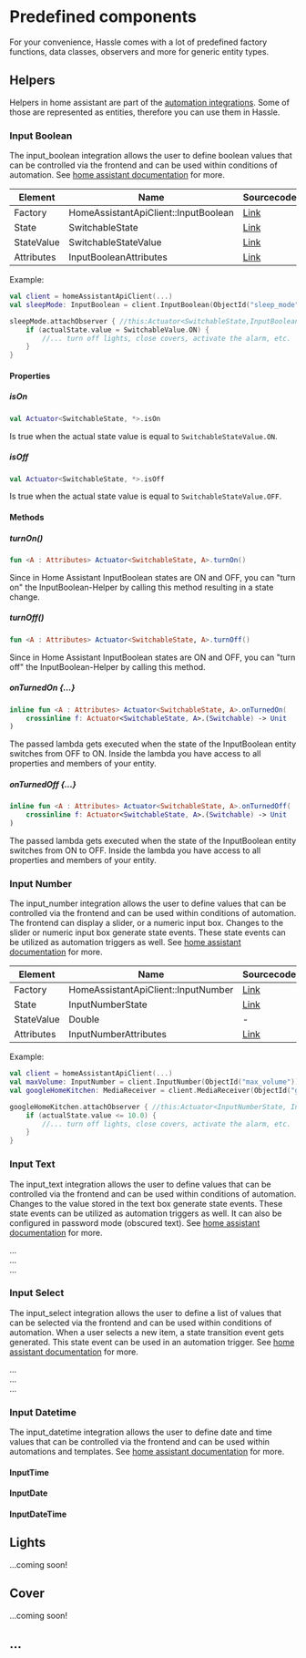 # Predefined components

For your convenience, Hassle comes with a lot of predefined factory functions, data classes, observers and more for
generic entity types.

## Helpers

Helpers in home assistant are part of the [automation integrations](https://www.home-assistant.io/integrations/#automation).
Some of those are represented as entities, therefore you can use them in Hassle.

### Input Boolean

The input_boolean integration allows the user to define boolean values that can be controlled via the frontend and can be 
used within conditions of automation. See [home assistant documentation](https://www.home-assistant.io/integrations/input_boolean/) for more.

| Element    | Name | Sourcecode | KDocs |
|------------|------|------------|-------|
| Factory    | HomeAssistantApiClient::InputBoolean   |  [Link](../src/commonMain/kotlin/com/codellyrandom/hassle/extending/entities/actuators/inputs/InputBoolean.kt) | [Link](https://efirestone.github.io/hassle/hassle/com.codellyrandom.hassle.extending.actuators/-input-boolean.html)      |
| State      | SwitchableState     |  [Link](../src/commonMain/kotlin/com/codellyrandom/hassle/extending/entities/SwitchableEntityComponents.kt) | [Link](https://efirestone.github.io/hassle/hassle/com.codellyrandom.hassle.extending/-switchable-state/index.html)      |
| StateValue | SwitchableStateValue | [Link](../src/commonMain/kotlin/com/codellyrandom/hassle/extending/entities/SwitchableEntityComponents.kt) | [Link](https://efirestone.github.io/hassle/hassle/com.codellyrandom.hassle.extending/-switchable-value/index.html)      |
| Attributes | InputBooleanAttributes    |  [Link](../src/commonMain/kotlin/com/codellyrandom/hassle/extending/entities/actuators/inputs/InputBoolean.kt) | [Link](https://efirestone.github.io/hassle/hassle/com.codellyrandom.hassle.extending/-input-boolean-attributes/index.html)      |

Example:

```kotlin
val client = homeAssistantApiClient(...)
val sleepMode: InputBoolean = client.InputBoolean(ObjectId("sleep_mode"))

sleepMode.attachObserver { //this:Actuator<SwitchableState,InputBooleanAttributes>
    if (actualState.value = SwitchableValue.ON) {
        //... turn off lights, close covers, activate the alarm, etc.
    }
}
```

#### Properties

##### isOn

```kotlin 
val Actuator<SwitchableState, *>.isOn
```

Is true when the actual state value is equal to `SwitchableStateValue.ON`.

##### isOff

```kotlin 
val Actuator<SwitchableState, *>.isOff
```

Is true when the actual state value is equal to `SwitchableStateValue.OFF`.

#### Methods

##### turnOn()

```kotlin
fun <A : Attributes> Actuator<SwitchableState, A>.turnOn() 
```

Since in Home Assistant InputBoolean states are ON and OFF, you can "turn on" the InputBoolean-Helper by calling this method resulting in
a state change.

##### turnOff()

```kotlin
fun <A : Attributes> Actuator<SwitchableState, A>.turnOff() 
```

Since in Home Assistant InputBoolean states are ON and OFF, you can "turn off" the InputBoolean-Helper by calling this method.

##### onTurnedOn {...}

```kotlin 
inline fun <A : Attributes> Actuator<SwitchableState, A>.onTurnedOn(
    crossinline f: Actuator<SwitchableState, A>.(Switchable) -> Unit
)
```

The passed lambda gets executed when the state of the InputBoolean entity switches from OFF to ON.
Inside the lambda you have access to all properties and members of your entity. 

##### onTurnedOff {...}

```kotlin 
inline fun <A : Attributes> Actuator<SwitchableState, A>.onTurnedOff(
    crossinline f: Actuator<SwitchableState, A>.(Switchable) -> Unit
)
```

The passed lambda gets executed when the state of the InputBoolean entity switches from ON to OFF.
Inside the lambda you have access to all properties and members of your entity. 

### Input Number

The input_number integration allows the user to define values that can be controlled via the frontend and can be used within conditions of automation. 
The frontend can display a slider, or a numeric input box. Changes to the slider or numeric input box generate state events. 
These state events can be utilized as automation triggers as well. See [home assistant documentation](https://www.home-assistant.io/integrations/input_number/) for more.

| Element    | Name | Sourcecode | KDocs |
|------------|------|------------|-------|
| Factory    | HomeAssistantApiClient::InputNumber   |  [Link](../src/commonMain/kotlin/com/codellyrandom/hassle/extending/entities/actuators/inputs/InputNumber.kt) | [Link](https://efirestone.github.io/hassle/hassle/com.codellyrandom.hassle.extending.actuators/-input-number.html)      |
| State      | InputNumberState     |  [Link](../src/commonMain/kotlin/com/codellyrandom/hassle/extending/entities/SwitchableEntityComponents.kt) | [Link](https://efirestone.github.io/hassle/hassle/com.codellyrandom.hassle.extending/-input-number-state/index.html)      |
| StateValue | Double | - | -      |
| Attributes | InputNumberAttributes    |  [Link](../src/commonMain/kotlin/com/codellyrandom/hassle/extending/entities/actuators/inputs/InputNumber.kt) | [Link](https://efirestone.github.io/hassle/hassle/com.codellyrandom.hassle.extending/-input-number-attributes/index.html)      |

Example:

```kotlin
val client = homeAssistantApiClient(...)
val maxVolume: InputNumber = client.InputNumber(ObjectId("max_volume"))
val googleHomeKitchen: MediaReceiver = client.MediaReceiver(ObjectId("google_home_kitchen"))

googleHomeKitchen.attachObserver { //this:Actuator<InputNumberState, InputNumberAttributes>
    if (actualState.value <= 10.0) {
        //... turn off lights, close covers, activate the alarm, etc.
    }
}
```

### Input Text

The input_text integration allows the user to define values that can be controlled via the frontend and can be used within conditions of automation.
Changes to the value stored in the text box generate state events. These state events can be utilized as automation triggers as well.
It can also be configured in password mode (obscured text). See [home assistant documentation](https://www.home-assistant.io/integrations/input_text/) for more.

...<br>
...<br>
...<br>

### Input Select

The input_select integration allows the user to define a list of values that can be selected via the frontend and can be used within conditions of automation.
When a user selects a new item, a state transition event gets generated. This state event can be used in an automation trigger. See [home assistant documentation](https://www.home-assistant.io/integrations/input_select/) for more.

...<br>
...<br>
...<br>

### Input Datetime

The input_datetime integration allows the user to define date and time values that can be controlled via the frontend and can be used within automations and templates.
See [home assistant documentation](https://www.home-assistant.io/integrations/input_datetime/) for more.

#### InputTime

#### InputDate

#### InputDateTime

## Lights

...coming soon!

## Cover

...coming soon!

## ...
